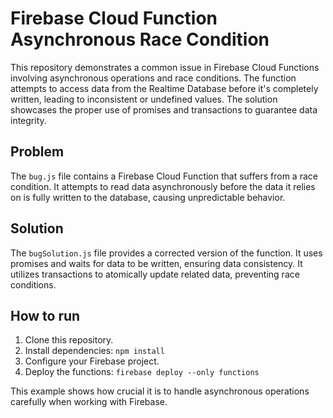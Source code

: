 # Firebase Cloud Function Asynchronous Race Condition

This repository demonstrates a common issue in Firebase Cloud Functions involving asynchronous operations and race conditions. The function attempts to access data from the Realtime Database before it's completely written, leading to inconsistent or undefined values.  The solution showcases the proper use of promises and transactions to guarantee data integrity.

## Problem

The `bug.js` file contains a Firebase Cloud Function that suffers from a race condition.  It attempts to read data asynchronously before the data it relies on is fully written to the database, causing unpredictable behavior.

## Solution

The `bugSolution.js` file provides a corrected version of the function. It uses promises and waits for data to be written, ensuring data consistency.  It utilizes transactions to atomically update related data, preventing race conditions.

## How to run

1.  Clone this repository.
2.  Install dependencies: `npm install`
3.  Configure your Firebase project.
4.  Deploy the functions: `firebase deploy --only functions`

This example shows how crucial it is to handle asynchronous operations carefully when working with Firebase.